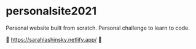 # personalsite2021
Personal website built from scratch. Personal challenge to learn to code.

🔗 https://sarahlashinsky.netlify.app/
🌱 
